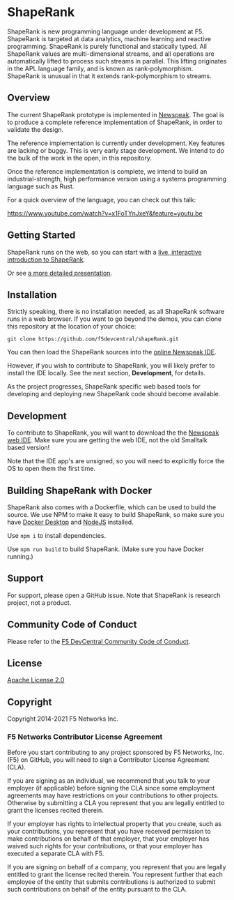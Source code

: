 # ShapeRank

ShapeRank is new programming language under development at F5.  ShapeRank is targeted at data analytics, machine learning and reactive programming. ShapeRank is purely functional and statically typed. All ShapeRank values are multi-dimensional streams, and all operations are automatically lifted to process such streams in parallel. This lifting originates in the APL language family, and is known as rank-polymorphism.  ShapeRank is unusual in that it extends  rank-polymorphism to streams.


## Overview

The current ShapeRank prototype is implemented in [Newspeak](https://newspeaklanguage.org).
The goal is to produce a complete reference implementation of ShapeRank,
in order to validate the design.

The reference implementation is currently under development. Key features are
lacking or buggy. This is very early stage  development. We intend to do the bulk
of the work in the open, in this repository.

Once the reference implementation is complete, we intend to build
an industrial-strength, high performance version using a systems
programming language such as Rust.

For a quick overview of the language, you can check out this talk:

https://www.youtube.com/watch?v=x1FoTYnJxeY&feature=youtu.be


## Getting Started

ShapeRank runs on the web, so you can start with a [live,  interactive introduction to ShapeRank](
https://f5devcentral.github.io/shapeRank/shapeRankIntro.html?snapshot=ShapeRankDemo.vfuel).

Or see [a more detailed presentation](
https://f5devcentral.github.io/shapeRank/shapeRankPreso.html?snapshot=ShapeRankDemo.vfuel#).


## Installation

Strictly speaking, there is no installation needed, as all ShapeRank
software runs in a web browser. If you want to go beyond the demos,
you can clone this repository at the location of your choice:

```
git clone https://github.com/f5devcentral/shapeRank.git
```

You can then load the ShapeRank sources into the [online Newspeak IDE](https://newspeaklanguage.org/samples/primordialsoup.html?snapshot=HopscotchWebIDE.vfuel).

However, if you wish to contribute to
ShapeRank,  you will likely prefer to install the IDE locally.  See
the next section, **Development**,  for details.

As the project progresses, ShapeRank specific web based  tools for
developing and deploying new ShapeRank code should become available.


## Development

To contribute to ShapeRank, you will want to download the the [Newspeak web
IDE](https://newspeaklanguage.org/downloads.html). Make sure you are
getting the web IDE, not the old Smalltalk based version!

Note that the IDE app's are unsigned, so you will need to explicitly force
the OS to open them the first  time.

## Building ShapeRank with Docker

ShapeRank also comes with a Dockerfile, which can be used to build the source. We use NPM to make it easy to build ShapeRank, so make sure you have [Docker Desktop](https://www.docker.com/products/docker-desktop) and [NodeJS](https://nodejs.org/) installed.

Use `npm i` to install dependencies.

Use `npm run build` to build ShapeRank. (Make sure you have Docker running.)
## Support
For support, please open a GitHub issue. Note that ShapeRank is research project, not a product.

## Community Code of Conduct
Please refer to the [F5 DevCentral Community Code of Conduct](code_of_conduct.md).


## License
[Apache License 2.0](LICENSE)

## Copyright
Copyright 2014-2021 F5 Networks Inc.


### F5 Networks Contributor License Agreement

Before you start contributing to any project sponsored by F5 Networks, Inc. (F5) on GitHub, you will need to sign a Contributor License Agreement (CLA).

If you are signing as an individual, we recommend that you talk to your employer (if applicable) before signing the CLA since some employment agreements may have restrictions on your contributions to other projects.
Otherwise by submitting a CLA you represent that you are legally entitled to grant the licenses recited therein.

If your employer has rights to intellectual property that you create, such as your contributions, you represent that you have received permission to make contributions on behalf of that employer, that your employer has waived such rights for your contributions, or that your employer has executed a separate CLA with F5.

If you are signing on behalf of a company, you represent that you are legally entitled to grant the license recited therein.
You represent further that each employee of the entity that submits contributions is authorized to submit such contributions on behalf of the entity pursuant to the CLA.
